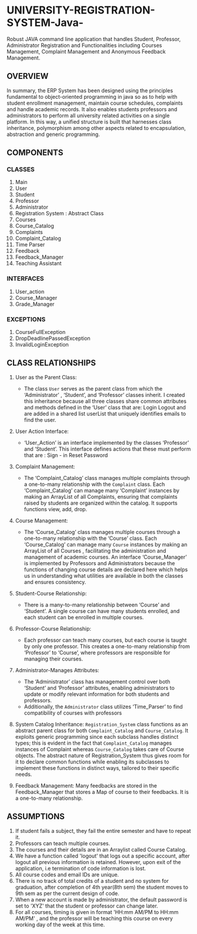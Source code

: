 # UNIVERSITY-REGISTRATION-SYSTEM-Java-
Robust JAVA command line application that handles Student, Professor, Administrator Registration and Functionalities including Courses Management, Complaint Management and Anonymous Feedback Management.

## OVERVIEW
In summary, the ERP System has been designed using the principles fundamental to object-oriented programming in java so as to help with student enrollment management, maintain course schedules, complaints and handle academic records. It also enables students professors and administrators to perform all university related activities on a single platform. In this way, a unified structure is built that harnesses class inheritance, polymorphism among other aspects related to encapsulation, abstraction and generic programming.

## COMPONENTS
### CLASSES
1. Main
2. User
3. Student
4. Professor
5. Administrator
6. Registration System : Abstract Class
7. Courses
8. Course_Catalog
9. Complaints
10. Complaint_Catalog
11. Time Parser
12. Feedback
13. Feedback_Manager
14. Teaching Assistant

### INTERFACES
1. User_action
2. Course_Manager
3. Grade_Manager

### EXCEPTIONS
1. CourseFullException
2. DropDeadlinePassedException
3. InvalidLoginException

## CLASS RELATIONSHIPS

1. User as the Parent Class:
    - The class `User` serves as the parent class from which the ‘Administrator’ , ‘Student’, and ‘Professor’ classes inherit. I created this inheritance because all three classes share common attributes and methods defined in the ‘User’ class that are:
      Login
      Logout
      and are added in a shared list userList that uniquely identifies emails to find the user.

2. User Action Interface:
    - ‘User_Action’ is an interface implemented by the classes ‘Professor’ and ‘Student’. This interface defines actions that these must perform that are :
      Sign - in
      Reset Password

3. Complaint Management:
    - The ‘Complaint_Catalog’ class manages multiple complaints through a one-to-many relationship with the `Complaint` class. Each ‘Complaint_Catalog’ can manage many ‘Complaint’ instances by making an ArrayList of all Complaints, ensuring that complaints raised by students are organized within the catalog. It supports functions view, add, drop.

4. Course Management:
    - The ‘Course_Catalog’ class manages multiple courses through a one-to-many relationship with the ‘Course’ class. Each ‘Course_Catalog’ can manage many `Course` instances by making an ArrayList of all Courses , facilitating the administration and management of academic courses. An interface ‘Course_Manager’ is implemented by Professors and Administrators because the functions of changing course details are declared here which helps us in understanding what utilities are available in both the classes and ensures consistency.

5. Student-Course Relationship:
    - There is a many-to-many relationship between ‘Course’ and ‘Student’. A single course can have many students enrolled, and each student can be enrolled in multiple courses.

6. Professor-Course Relationship:
    - Each professor can teach many courses, but each course is taught by only one professor. This creates a one-to-many relationship from ‘Professor’ to ‘Course’, where professors are responsible for managing their courses.

7. Administrator-Manages Attributes:
    - The ‘Administrator’ class has management control over both ‘Student’ and ‘Professor’ attributes, enabling administrators to update or modify relevant information for both students and professors.
    - Additionally, the `Administrator` class utilizes ‘Time_Parser’ to find compatibility of courses with professors

8. System Catalog Inheritance:
   `Registration_System` class functions as an abstract parent class for both `Complaint_Catalog` and `Course_Catalog`. It exploits generic programming since each subclass handles distinct types; this is evident in the fact that `Complaint_Catalog` manages instances of Complaint whereas `Course_Catalog` takes care of Course objects. The abstract nature of Registration_System thus gives room for it to declare common functions while enabling its subclasses to implement these functions in distinct ways, tailored to their specific needs.

9. Feedback Management:
    Many feedbacks are stored in the Feedback_Manager that stores a Map of course to their feedbacks. It is a one-to-many relationship.
 
## ASSUMPTIONS
1. If student fails a subject, they fail the entire semester and have to repeat it.
2. Professors can teach multiple courses.
3. The courses and their details are in an Arraylist called Course Catalog.
4. We have a function called 'logout' that logs out a specific account, after logout all previous information is retained. However, upon exit of the application, i.e termination of code information is lost.
5. All course codes and email IDs are unique.
6. There is no track of total credits of a student and no system for graduation, after completion of 4th year(8th sem) the student moves to 9th sem as per the current design of code.
7. When a new account is made by administrator, the default password is set to 'XYZ' that the student or professor can change later.
8. For all courses, timing is given in format 'HH:mm AM/PM to HH:mm AM/PM' , and the professor will be teaching this course on every working day of the week at this time.
   

